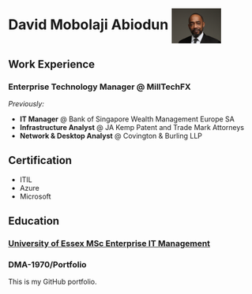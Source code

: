 # David Mobolaji Abiodun <img src="assets/050324-3.578-2.jpg" alt="David Mobolaji Abiodun" width="100" style="vertical-align:middle;"/>

## Work Experience
### Enterprise Technology Manager @ MillTechFX
*Previously:*
- **IT Manager** @ Bank of Singapore Wealth Management Europe SA
- **Infrastructure Analyst** @ JA Kemp Patent and Trade Mark Attorneys
- **Network & Desktop Analyst** @ Covington & Burling LLP

## Certification
- ITIL
- Azure
- Microsoft

## Education
### [**University of Essex**       MSc Enterprise IT Management](university-of-essex.md)


### DMA-1970/Portfolio
This is my GitHub portfolio.
